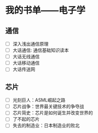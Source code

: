 # 我的书单——电子学

## 通信

- [ ] 深入浅出通信原理
- [ ] 大话通信: 通信基础知识读本
- [ ] 大话无线通信
- [ ] 大话移动通信
- [ ] 大话传送网

## 芯片

- [ ] 光刻巨人：ASML崛起之路
- [ ] 芯片战争：世界最关键技术的争夺战
- [ ] 芯片简史：芯片是如何诞生并改变世界的
- [ ] 了不起的芯片
- [ ] 失去的制造业：日本制造业的败北
